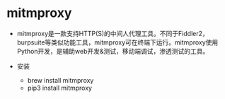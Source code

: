 # mitmproxy

- mitmproxy是一款支持HTTP(S)的中间人代理工具。不同于Fiddler2，burpsuite等类似功能工具，mitmproxy可在终端下运行。mitmproxy使用Python开发，是辅助web开发&测试，移动端调试，渗透测试的工具。

- 安装
    - brew install mitmproxy
    - pip3 install mitmproxy